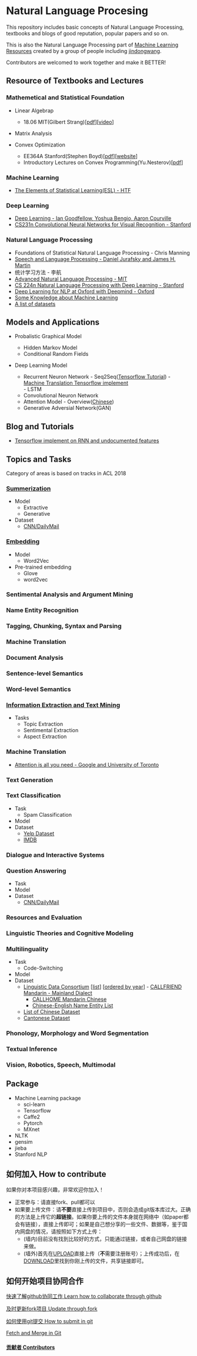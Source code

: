 # Natural Language Procesing
This repository includes basic concepts of Natural Language Processing, textbooks and blogs of good reputation, popular papers and so on.  

This is also the Natural Language Processing part of [Machine Learning Resources](https://github.com/jindongwang/MachineLearning) created by a group of people including [jindongwang](https://github.com/jindongwang).

Contributors are welcomed to work together and make it BETTER!

## Resource of Textbooks and Lectures

### Mathemetical and Statistical Foundation
* Linear Algebrap
  - 18.06 MIT(Gilbert Strang)[[pdf](http://www.math.hcmus.edu.vn/~bxthang/Linear%20algebra%20and%20its%20applications.pdf)][[video](https://ocw.mit.edu/courses/mathematics/18-06-linear-algebra-spring-2010/)]

* Matrix Analysis

* Convex Optimization
  - EE364A Stanford(Stephen Boyd)[[pdf](https://web.stanford.edu/~boyd/cvxbook/bv_cvxbook.pdf)][[website](http://web.stanford.edu/~boyd/cvxbook/)]
  - Introductory Lectures on Convex Programming(Yu.Nesterov)[[pdf](http://citeseerx.ist.psu.edu/viewdoc/download?doi=10.1.1.693.855&rep=rep1&type=pdf)]


### Machine Learning
* [The Elements of Statistical Learning(ESL) - HTF](https://web.stanford.edu/~hastie/Papers/ESLII.pdf)

### Deep Learning
* [Deep Learning - Ian Goodfellow, Yoshua Bengio, Aaron Courville](https://github.com/HFTrader/DeepLearningBook)
* [CS231n Convolutional Neural Networks for Visual Recognition - Stanford](http://cs231n.stanford.edu/)


### Natural Language Processing
* Foundations of Statistical Natural Language Processing - 
    Chris Manning
* [Speech and Language Processing - Daniel Jurafsky and James H. Martin](http://www.cs.colorado.edu/~martin/slp2.html#Chapter3)
* 统计学习方法 - 李航
* [Advanced Natural Language Processing - MIT](https://ocw.mit.edu/courses/electrical-engineering-and-computer-science/6-864-advanced-natural-language-processing-fall-2005/index.htm)
* [CS 224n Natural Language Processing with Deep Learning - Stanford](https://ocw.mit.edu/courses/electrical-engineering-and-computer-science/6-864-advanced-natural-language-processing-fall-2005/index.htm)
* [Deep Learning for NLP at Oxford with Deepmind - Oxford](https://www.youtube.com/playlist?list=PL613dYIGMXoZBtZhbyiBqb0QtgK6oJbpm)
* [Some Knowledge about Machine Learning](https://www.youtube.com/playlist?list=PL613dYIGMXoZBtZhbyiBqb0QtgK6oJbpm)
* [A list of datasets](https://github.com/awesomedata/awesome-public-datasets#naturallanguage)

## Models and Applications
- Probalistic Graphical Model
    - Hidden Markov Model
    - Conditional Random Fields
    
- Deep Learning Model
    - Recurrent Neuron Network
          - Seq2Seq([Tensorflow Tutorial](https://github.com/llSourcell/seq2seq_model_live/blob/master/2-seq2seq-advanced.ipynb))
          - [Machine Translation Tensorflow implement](https://github.com/tensorflow/nmt)  
          - LSTM
   - Convolutional Neuron Network
   - Attention Model
         - Overview([Chinese](https://blog.csdn.net/BVL10101111/article/details/78470716))
   - Generative Adversial Network(GAN)

## Blog and Tutorials
- [Tensorflow implement on RNN and undocumented features](http://www.wildml.com/2016/08/rnns-in-tensorflow-a-practical-guide-and-undocumented-features/)

## Topics and Tasks
Category of areas is based on tracks in ACL 2018
### [Summerization](https://github.com/Nativeatom/NaturalLanguageProcessing/tree/master/Summerization)
- Model
    - Extractive
    - Generative
- Dataset
    - [CNN/DailyMail](https://github.com/JafferWilson/Process-Data-of-CNN-DailyMail)

### [Embedding](https://github.com/Nativeatom/NaturalLanguageProcessing/tree/master/Embedding)
- Model
    - Word2Vec
- Pre-trained embedding
    - Glove
    - word2vec

### Sentimental Analysis and Argument Mining

### Name Entity Recognition

### Tagging, Chunking, Syntax and Parsing

### Machine Translation

### Document Analysis

### Sentence-level Semantics
 
### Word-level Semantics

### [Information Extraction and Text Mining](https://github.com/Nativeatom/NaturalLanguageProcessing/tree/master/Informaiton%20Extraction%20and%20Text%20Mining)
- Tasks
    - Topic Extraction
    - Sentimental Extraction
    - Aspect Extraction

### Machine Translation
- [Attention is all you need - Google and University of Toronto](https://arxiv.org/pdf/1706.03762.pdf)

### Text Generation

### Text Classification
- Task
    - Spam Classification
- Model
- Dataset
    - [Yelp Dataset](https://www.yelp.com/dataset/challenge)
    - [IMDB](https://www.imdb.com/interfaces/)

### Dialogue and Interactive Systems

### Question Answering
- Task
- Model
- Dataset
    - [CNN/DailyMail](https://cs.nyu.edu/~kcho/DMQA/)

### Resources and Evaluation

### Linguistic Theories and Cognitive Modeling

### Multilinguality
- Task
    - Code-Switching
- Model
- Dataset
    - [Linguistic Data Consortium](https://catalog.ldc.upenn.edu/) [[list](https://github.com/isi-nlp/mt_lit_lrec16/tree/master/ontology)] [[ordered by year](https://linguistics.cornell.edu/language-corpora)]
    	  - [CALLFRIEND Mandarin - Mainland Dialect](https://catalog.ldc.upenn.edu/LDC96S55)
	  - [CALLHOME Mandarin Chinese](https://catalog.ldc.upenn.edu/LDC2008T17)
	  - [Chinese-English Name Entity List](https://catalog.ldc.upenn.edu/LDC2005T34)
    - [List of Chinese Dataset](https://github.com/Lab41/sunny-side-up/wiki/Chinese-Datasets)
    - [Cantonese Dataset](http://compling.hss.ntu.edu.sg/hkcancor/)

### Phonology, Morphology and Word Segmentation

### Textual Inference

### Vision, Robotics, Speech, Multimodal


## Package
- Machine Learning package
    - sci-learn
    - Tensorflow
    - Caffe2
    - Pytorch
    - MXnet
- NLTK
- gensim
- jieba
- Stanford NLP 


## 如何加入 How to contribute

如果你对本项目感兴趣，非常欢迎你加入！

- 正常参与：请直接fork、pull都可以
- 如果要上传文件：请**不要**直接上传到项目中，否则会造成git版本库过大。正确的方法是上传它的**超链接**。如果你要上传的文件本身就在网络中（如paper都会有链接），直接上传即可；如果是自己想分享的一些文件、数据等，鉴于国内网盘的情况，请按照如下方式上传：
	- (墙内)目前没有找到比较好的方式，只能通过链接，或者自己网盘的链接来做。
	- (墙外)首先在[UPLOAD](https://my.pcloud.com/#page=puplink&code=4e9Z0Vwpmfzvx0y2OqTTTMzkrRUz8q9V)直接上传（**不**需要注册账号）；上传成功后，在[DOWNLOAD](https://my.pcloud.com/publink/show?code=kZWtboZbDDVguCHGV49QkmlLliNPJRMHrFX)里找到你刚上传的文件，共享链接即可。

## 如何开始项目协同合作

[快速了解github协同工作 Learn how to collaborate through github](http://hucaihua.cn/2016/12/02/github_cooperation/)

[及时更新fork项目 Update through fork](https://jinlong.github.io/2015/10/12/syncing-a-fork/)

[如何使用git提交 How to submit in git](http://blog.csdn.net/u012150179/article/details/17172211)

[Fetch and Merge in Git](https://www.oschina.net/translate/git-fetch-and-merge?print)

#### [贡献者 Contributors](https://github.com/Nativeatom/NaturalLanguageProcessing/blob/master/Contributors.md)

